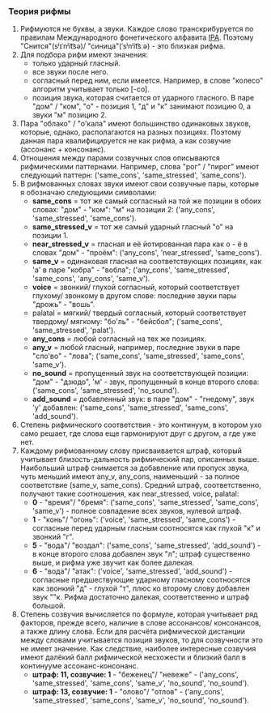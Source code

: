 ### Теория рифмы

1. Рифмуются не буквы, а звуки. Каждое слово транскрибуруется по правилам Международного фонетического алфавита [IPA](https://tinyurl.com/59nmeuhb). Поэтому "Снится"(sʲɪˈnʲit͡sə)/ "синица"(ˈsʲnʲit͡sːə) - это близкая рифма. 
2. Для подбора рифм имеют значения: 
	- только ударный гласный. 
	- все звуки после него. 
	- согласный перед ним, если имеется. Например, в слове "колесо" алгоритм учитывает только [-со]. 
	- позиция звука, которая считается от ударного гласного. В паре "дом" / "ком", "о" - позиция 1, "д" и "к" занимают позицию 0, а звуки "м" позицию 2. 
3. Пара "облако" / "о'кала" имеют большинство одинаковых звуков, которые, однако, располагаются на разных позициях. Поэтому данная пара квалифицируется не как рифма, а как созвучие (ассонанс + консонанс).
4. Отношения между парами созвучных слов описываются рифмическими паттернами. Например, слова "рог" / "пирог" имеют следующий паттерн: ('same\_cons', 'same\_stressed', 'same\_cons').
4. В рифмованных словах звуки имеют свои созвучные пары, которые я обозначаю следующими символами:
	- **same\_cons** = тот же самый согласный на той же позиции в обоих словах: "дом" - "ком": "м" на позиции 2: ('any_cons', 'same_stressed', 'same_cons').
	- **same\_stressed\_v** = тот же самый ударный гласный "о" на позиции 1.
	- **near\_stressed\_v** = гласная и её йотированная пара как о - ё в словах "дом" - "проём": ('any_cons', 'near_stressed', 'same_cons'). 
	- **same\_v** = одинаковая гласная на соответствующих позициях, как 'а' в паре "кобра" - "вобла"; ('any_cons', 'same_stressed', 'same_cons', 'any_cons', 'same_v').
	- **voice** = звонкий/ глухой согласный, который соответствует глухому/ звонкому в другом слове: последние звуки пары "дрожь" - "вошь". 
	- palatal = мягкий/ твердый согласный, который соответствует твердому/ мягкому: "бо'ль" - "бейсбол"; ('same_cons', 'same_stressed', 'palat'). 
	- **any\_cons** = любой согласный на тех же позициях.
	- **any\_v** = любой гласный, например, последние звуки в паре "сло'во" - "лова"; ('same_cons', 'same_stressed', 'same_cons', 'same_v').
	- **no\_sound** = пропущенный звук на соответствующей позиции: "дом" - "дзюдо", 'м' - звук, пропущенный в конце второго слова: ('same\_cons', 'same\_stressed', 'no\_sound').
	- **add\_sound** = добавленный звук: в паре "дом" - "гнедому", звук 'у' добавлен: ('same\_cons', 'same\_stressed', 'same\_cons', 'add\_sound').
5. Степень рифмического соответствия - это континуум, в котором ухо само решает, где слова еще гармонируют друг с другом, а где уже нет. 
6. Каждому рифмованному слову присваивается штраф, который учитывает близость-дальность рифмический пар, описанных выше. Наибольший штраф снимается за добавление или пропуск звука, чуть меньший имеют any\_v, any\_cons, наименьший - за полное соответствие (same\_v, same\_cons). Средний штраф, соответственно, получают такие соотношения, как near\_stressed, voice, palatal:
	- **0** - "время"/ "бремя": ('same\_cons', 'same\_stressed', 'same\_cons', 'same\_v') - полное совпадение всех звуков, нулевой штраф. 
	- **1** - "конь"/ "огонь": ('voice', 'same\_stressed', 'same\_cons') - согласные перед ударным гласным соотносятся как глухой "к" и звонкий "г".
	- **5** - "вода"/ "воздал": ('same\_cons', 'same\_stressed', 'add\_sound') - в конце второго слова добавлен звук "л"; штраф существенно выше, и рифма уже звучит как более далекая.
	- **6** - "вода"/ "атак": ('voice', 'same\_stressed', 'add\_sound') - согласные предшествующие ударному гласному соотносятся как звонкий "д" - глухой "т", плюс ко второму слову добавлен звук ""к. Рифма достаточно далекая, соответственно и штраф большой.
7. Степень созвучия вычисляется по формуле, которая учитывает ряд факторов, прежде всего, наличие в слове ассонансов/ консонансов, а также длину слова. Если для расчёта рифмической дистанции между словами учитывается позиция звуков, то для созвучности это не имеет значение. Как следствие, наиболее интересные созвучия имеют далёкий балл рифмической несхожести и близкий балл в континууме ассонанс-консонанс.
	- **штраф: 11, созвучие: 1** - "беженец"/ "невеже" - ('any\_cons', 'same\_stressed', 'same\_cons', 'same\_v', 'no\_sound', 'no\_sound').
	- **штраф: 13, созвучие: 1** - "олово"/ "отлов" - ('any\_cons', 'same\_stressed', 'same\_cons', 'same\_v', 'no\_sound', 'no\_sound').

